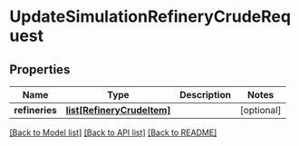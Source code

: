 # UpdateSimulationRefineryCrudeRequest

## Properties
Name | Type | Description | Notes
------------ | ------------- | ------------- | -------------
**refineries** | [**list[RefineryCrudeItem]**](RefineryCrudeItem.md) |  | [optional] 

[[Back to Model list]](../README.md#documentation-for-models) [[Back to API list]](../README.md#documentation-for-api-endpoints) [[Back to README]](../README.md)

